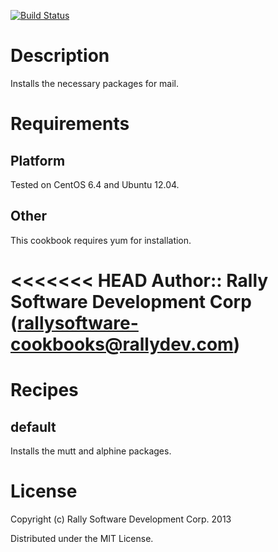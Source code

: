 [![Build Status](https://travis-ci.org/RallySoftware-cookbooks/mail-client.png?branch=master)](https://travis-ci.org/RallySoftware-cookbooks/mail-client)

Description
===========
Installs the necessary packages for mail.

Requirements
============

Platform
--------
Tested on CentOS 6.4 and Ubuntu 12.04.

Other
-----

This cookbook requires yum for installation.

<<<<<<< HEAD
Author:: Rally Software Development Corp (<rallysoftware-cookbooks@rallydev.com>)
=======
Recipes
=======

default
-------

Installs the mutt and alphine packages.

License
=======
Copyright (c) Rally Software Development Corp. 2013

Distributed under the MIT License.
